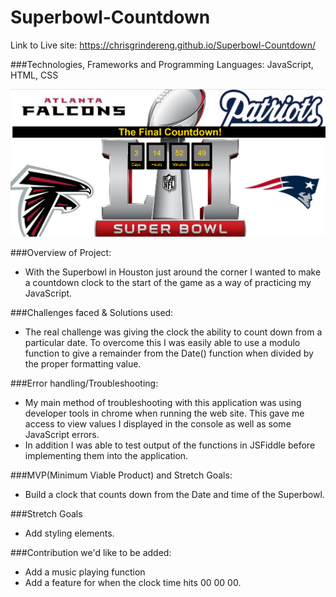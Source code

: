 # Superbowl-Countdown

Link to Live site: https://chrisgrindereng.github.io/Superbowl-Countdown/

###Technologies, Frameworks and Programming Languages:
JavaScript, HTML, CSS

<img src="./screenshots/superbowlclock.png"/>

###Overview of Project:
- With the Superbowl in Houston just around the corner I wanted to make a countdown clock to the start of the game as a way of practicing my JavaScript. 

###Challenges faced & Solutions used: 
- The real challenge was giving the clock the ability to count down from a particular date. To overcome this I was easily able to use a modulo function to give a remainder from the Date() function when divided by the proper formatting value. 

###Error handling/Troubleshooting:
- My main method of troubleshooting with this application was using developer tools in chrome when running the web site. This gave me access to view values I displayed in the console as well as some JavaScript errors. 
- In addition I was able to test output of the functions in JSFiddle before implementing them into the application.


###MVP(Minimum Viable Product) and Stretch Goals: 
- Build a clock that counts down from the Date and time of the Superbowl.


###Stretch Goals
- Add styling elements. 


###Contribution we'd like to be added:
- Add a music playing function 
- Add a feature for when the clock time hits 00 00 00.

